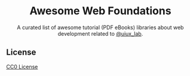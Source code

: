 
<div align="center">

# Awesome Web Foundations

A curated list of awesome tutorial (PDF eBooks) libraries about web development related to <a href="https://twitter.com/uiux_lab">@uiux_lab</a>. 

</div>


## License

[CC0 License](LICENSE)

